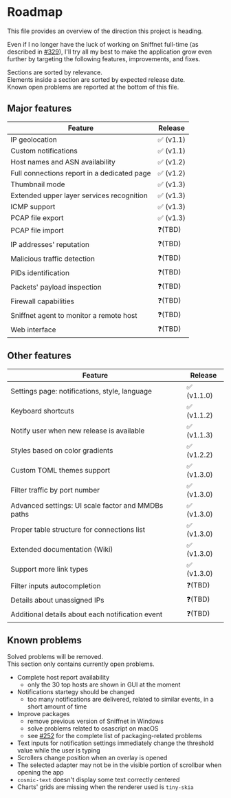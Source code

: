 # Roadmap

This file provides an overview of the direction this project is heading.

Even if I no longer have the luck of working on Sniffnet full-time (as described in [#329](https://github.com/GyulyVGC/sniffnet/discussions/329)),
I'll try all my best to make the application grow even further by targeting the following features, improvements, and fixes. <br>

Sections are sorted by relevance. <br>
Elements inside a section are sorted by expected release date. <br>
Known open problems are reported at the bottom of this file.

## Major features
  
| Feature                                     | Release  | 
|---------------------------------------------|----------|
| IP geolocation                              | ✅ (v1.1) |
| Custom notifications                        | ✅ (v1.1) |
| Host names and ASN availability             | ✅ (v1.2) |
| Full connections report in a dedicated page | ✅ (v1.2) |
| Thumbnail mode                              | ✅ (v1.3) |
| Extended upper layer services recognition   | ✅ (v1.3) |
| ICMP support                                | ✅ (v1.3) |
| PCAP file export                            | ✅ (v1.3) |
| PCAP file import                            | ❓(TBD)   |
| IP addresses' reputation                    | ❓(TBD)   |
| Malicious traffic detection                 | ❓(TBD)   |
| PIDs identification                         | ❓(TBD)   |
| Packets' payload inspection                 | ❓(TBD)   |
| Firewall capabilities                       | ❓(TBD)   |
| Sniffnet agent to monitor a remote host     | ❓(TBD)   |
| Web interface                               | ❓(TBD)   |

## Other features
  
| Feature                                            | Release    | 
|----------------------------------------------------|------------|
| Settings page: notifications, style, language      | ✅ (v1.1.0) |
| Keyboard shortcuts                                 | ✅ (v1.1.2) |
| Notify user when new release is available          | ✅ (v1.1.3) |
| Styles based on color gradients                    | ✅ (v1.2.2) |
| Custom TOML themes support                         | ✅ (v1.3.0) |
| Filter traffic by port number                      | ✅ (v1.3.0) |
| Advanced settings: UI scale factor and MMDBs paths | ✅ (v1.3.0) |
| Proper table structure for connections list        | ✅ (v1.3.0) |
| Extended documentation (Wiki)                      | ✅ (v1.3.0) |
| Support more link types                            | ✅ (v1.3.0) |
| Filter inputs autocompletion                       | ❓(TBD)     |
| Details about unassigned IPs                       | ❓(TBD)     |
| Additional details about each notification event   | ❓(TBD)     |

## Known problems

Solved problems will be removed. <br>
This section only contains currently open problems.

- Complete host report availability
  - only the 30 top hosts are shown in GUI at the moment
- Notifications startegy should be changed
  - too many notifications are delivered, related to similar events, in a short amount of time
- Improve packages
  - remove previous version of Sniffnet in Windows
  - solve problems related to osascript on macOS
  - see [#252](https://github.com/GyulyVGC/sniffnet/issues/252) for the complete list of packaging-related problems
- Text inputs for notification settings immediately change the threshold value while the user is typing
- Scrollers change position when an overlay is opened
- The selected adapter may not be in the visible portion of scrollbar when opening the app
- `cosmic-text` doesn't display some text correctly centered
- Charts' grids are missing when the renderer used is `tiny-skia`
